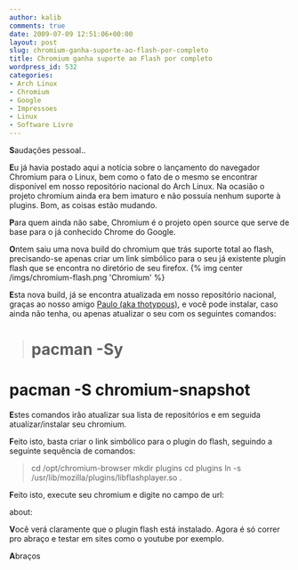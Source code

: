 ```yaml
---
author: kalib
comments: true
date: 2009-07-09 12:51:06+00:00
layout: post
slug: chromium-ganha-suporte-ao-flash-por-completo
title: Chromium ganha suporte ao Flash por completo
wordpress_id: 532
categories:
- Arch Linux
- Chromium
- Google
- Impressoes
- Linux
- Software Livre
---
```


**S**audações pessoal..

**E**u já havia postado aqui a notícia sobre o lançamento do navegador Chromium para o Linux, bem como o fato de o mesmo se encontrar disponível em nosso repositório nacional do Arch Linux. Na ocasião o projeto chromium ainda era bem imaturo e não possuía nenhum suporte à plugins. Bom, as coisas estão mudando.

**P**ara quem ainda não sabe, Chromium é o projeto open source que serve de base para o já conhecido Chrome do Google.

**O**ntem saiu uma nova build do chromium que trás suporte total ao flash, precisando-se apenas criar um link simbólico para o seu já existente plugin flash que se encontra no diretório de seu firefox.
{% img center /imgs/chromium-flash.png 'Chromium' %}

**E**sta nova build, já se encontra atualizada em nosso repositório nacional, graças ao nosso amigo [Paulo (aka thotypous)](http://matias.archlinux-br.org/), e você pode instalar, caso ainda não tenha, ou apenas atualizar o seu com os seguintes comandos:


> # pacman -Sy

# pacman -S chromium-snapshot


**E**stes comandos irão atualizar sua lista de repositórios e em seguida atualizar/instalar seu chromium.

**F**eito isto, basta criar o link simbólico para o plugin do flash, seguindo a seguinte sequência de comandos:


> cd /opt/chromium-browser
mkdir plugins
cd plugins
ln -s /usr/lib/mozilla/plugins/libflashplayer.so .


**F**eito isto, execute seu chromium e digite no campo de url:

about:

**V**ocê verá claramente que o plugin flash está instalado. Agora é só correr pro abraço e testar em sites como o youtube por exemplo.

**A**braços